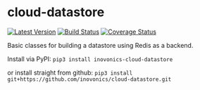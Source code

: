 # cloud-datastore
[![Latest Version](https://img.shields.io/pypi/v/inovonics-cloud-datastore.svg)](https://pypi.python.org/pypi/inovonics-cloud-datastore)
[![Build Status](https://travis-ci.org/inovonics/cloud-datastore.svg?branch=master)](https://travis-ci.org/inovonics/cloud-datastore)
[![Coverage Status](https://coveralls.io/repos/github/inovonics/cloud-datastore/badge.svg?branch=master)](https://coveralls.io/github/inovonics/cloud-datastore?branch=master)

Basic classes for building a datastore using Redis as a backend.

Install via PyPI: `pip3 install inovonics-cloud-datastore`

or install straight from github: `pip3 install git+https://github.com/inovonics/cloud-datastore.git`
